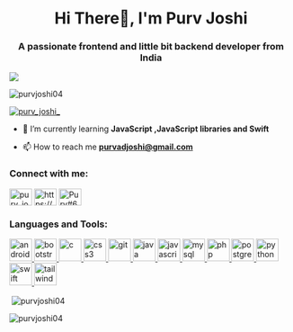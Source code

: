 <h1 align="center">Hi There👋, I'm Purv Joshi</h1>
<h3 align="center">A passionate frontend and little bit backend developer from India</h3>
<image src="https://wallpapers.com/images/hd/manjiro-sano-grayscale-hru52p9nqu3blz2d.jpg">
<p align="left"> <img src="https://web.archive.org/web/20230101130849/https://komarev.com/ghpvc/?username=purvjoshi04&label=Profile%20views&color=0e75b6&style=flat" alt="purvjoshi04" /> </p>

<p align="left"> <a href="https://web.archive.org/web/20230101130849/https://twitter.com/purv_joshi_" target="blank"><img src="https://web.archive.org/web/20230101130849/https://img.shields.io/twitter/follow/purv_joshi_?logo=twitter&style=for-the-badge" alt="purv_joshi_" /></a> </p>

- 🌱 I’m currently learning **JavaScript ,JavaScript libraries and Swift**

- 📫 How to reach me **purvadjoshi@gmail.com**

<h3 align="left">Connect with me:</h3>
<p align="left">
<a href="https://twitter.com/purv_joshi_" rel="nofollow" target="_blank"><img align="center" src="https://web.archive.org/web/20230101130849/https://raw.githubusercontent.com/rahuldkjain/github-profile-readme-generator/master/src/images/icons/Social/twitter.svg" alt="purv_joshi_" height="30" width="40" /></a>
<a href="https://www.linkedin.com/in/purv-joshi-a54758222/" rel="nofollow" target="_blank"><img align="center" src="https://web.archive.org/web/20230101130849/https://raw.githubusercontent.com/rahuldkjain/github-profile-readme-generator/master/src/images/icons/Social/linked-in-alt.svg" alt="https://www.linkedin.com/in/purv-joshi-a54758222/" height="30" width="40" /></a>
<a href="https://discord.gg/Purv#6107" rel="nofollow" target="_blank"><img align="center" src="https://web.archive.org/web/20230101130849/https://raw.githubusercontent.com/rahuldkjain/github-profile-readme-generator/master/src/images/icons/Social/discord.svg" alt="Purv#6107" height="30" width="40" /></a>
</p>

<h3 align="left">Languages and Tools:</h3>
<p align="left"> <a href="https://web.archive.org/web/20230101130849/https://developer.android.com" target="_blank" rel="noreferrer"> <img src="https://web.archive.org/web/20230101130849/https://raw.githubusercontent.com/devicons/devicon/master/icons/android/android-original-wordmark.svg" alt="android" width="40" height="40"/> </a> <a href="https://web.archive.org/web/20230101130849/https://getbootstrap.com" target="_blank" rel="noreferrer"> <img src="https://web.archive.org/web/20230101130849/https://raw.githubusercontent.com/devicons/devicon/master/icons/bootstrap/bootstrap-plain-wordmark.svg" alt="bootstrap" width="40" height="40"/> </a> <a href="https://web.archive.org/web/20230101130849/https://www.cprogramming.com/" target="_blank" rel="noreferrer"> <img src="https://web.archive.org/web/20230101130849/https://raw.githubusercontent.com/devicons/devicon/master/icons/c/c-original.svg" alt="c" width="40" height="40"/> </a> <a href="https://web.archive.org/web/20230101130849/https://www.w3schools.com/css/" target="_blank" rel="noreferrer"> <img src="https://web.archive.org/web/20230101130849/https://raw.githubusercontent.com/devicons/devicon/master/icons/css3/css3-original-wordmark.svg" alt="css3" width="40" height="40"/> </a> <a href="https://web.archive.org/web/20230101130849/https://git-scm.com/" target="_blank" rel="noreferrer"> <img src="https://web.archive.org/web/20230101130849/https://www.vectorlogo.zone/logos/git-scm/git-scm-icon.svg" alt="git" width="40" height="40"/> </a> <a href="https://web.archive.org/web/20230101130849/https://www.java.com" target="_blank" rel="noreferrer"> <img src="https://web.archive.org/web/20230101130849/https://raw.githubusercontent.com/devicons/devicon/master/icons/java/java-original.svg" alt="java" width="40" height="40"/> </a> <a href="https://web.archive.org/web/20230101130849/https://developer.mozilla.org/en-US/docs/Web/JavaScript" target="_blank" rel="noreferrer"> <img src="https://web.archive.org/web/20230101130849/https://raw.githubusercontent.com/devicons/devicon/master/icons/javascript/javascript-original.svg" alt="javascript" width="40" height="40"/> </a> <a href="https://web.archive.org/web/20230101130849/https://www.mysql.com/" target="_blank" rel="noreferrer"> <img src="https://web.archive.org/web/20230101130849/https://raw.githubusercontent.com/devicons/devicon/master/icons/mysql/mysql-original-wordmark.svg" alt="mysql" width="40" height="40"/> </a> <a href="https://web.archive.org/web/20230101130849/https://www.php.net" target="_blank" rel="noreferrer"> <img src="https://web.archive.org/web/20230101130849/https://raw.githubusercontent.com/devicons/devicon/master/icons/php/php-original.svg" alt="php" width="40" height="40"/> </a> <a href="https://web.archive.org/web/20230101130849/https://www.postgresql.org" target="_blank" rel="noreferrer"> <img src="https://web.archive.org/web/20230101130849/https://raw.githubusercontent.com/devicons/devicon/master/icons/postgresql/postgresql-original-wordmark.svg" alt="postgresql" width="40" height="40"/> </a> <a href="https://web.archive.org/web/20230101130849/https://www.python.org" target="_blank" rel="noreferrer"> <img src="https://web.archive.org/web/20230101130849/https://raw.githubusercontent.com/devicons/devicon/master/icons/python/python-original.svg" alt="python" width="40" height="40"/> </a> <a href="https://web.archive.org/web/20230101130849/https://developer.apple.com/swift/" target="_blank" rel="noreferrer"> <img src="https://web.archive.org/web/20230101130849/https://raw.githubusercontent.com/devicons/devicon/master/icons/swift/swift-original.svg" alt="swift" width="40" height="40"/> </a> <a href="https://web.archive.org/web/20230101130849/https://tailwindcss.com/" target="_blank" rel="noreferrer"> <img src="https://web.archive.org/web/20230101130849/https://www.vectorlogo.zone/logos/tailwindcss/tailwindcss-icon.svg" alt="tailwind" width="40" height="40"/> </a> </p>

<p>&nbsp;<img align="center" src="https://github-readme-stats.vercel.app/api?username=purvjoshi04&show_icons=true&locale=en" alt="purvjoshi04" /></p>

<p><img align="center" src="https://github-readme-streak-stats.herokuapp.com/?user=purvjoshi04&" alt="purvjoshi04" /></p>
